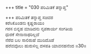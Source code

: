 +++
title = "030 ಪರಿಮಿತಕೆ ತನ್ನಾಪ್ತ"

+++
ಪರಿಮಿತಕೆ ತನ್ನಾಪ್ತ ಸಚಿವರ   
ಕರೆಸಿಕೊಂಡನು ಕೃಷ್ಣರಾಯಂ   
ಗರಸ ಬಿನ್ನಹ ಮಾಡಿದನು ನೃಪಕಾರ್ಯ ಸಂಗತಿಯ   
ಧುರಕೆ ಸೇನಾನಾಥರಿಲ್ಲದೆ  
ನೆರೆದ ಬಲ ಸಾಲಿರುಹೆ ಮುರಿದೊಡೆ   
ಹರೆವವೊಲು ಹುರುಳಿಲ್ಲ ದಳಪತಿ ಯಾವನಹನೆಂದ   ॥30॥